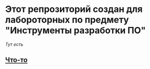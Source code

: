 # Этот репрозиторий создан для лабороторных по предмету "Инструменты разработки ПО"
*Тут есть*
## [Что-то](https://github.com/sskrolkina/Devtools/blob/main/something.c)
